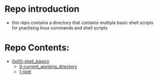 # Repo introduction

- this repo contains a directory that contains multiple basic shell scripts for practising linux commands and shell scripts

# Repo Contents:

- [0x00-shell_basics](./0x00-shell_basics)
  - [0-current_working_directory](0x00-shell_basics/0-current_working_directory)
  - [1-listit](0x00-shell_basics/1-listit)
